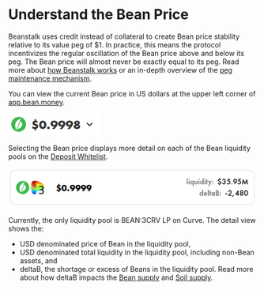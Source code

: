 # Understand the Bean Price

Beanstalk uses credit instead of collateral to create Bean price stability relative to its value peg of $1. In practice, this means the protocol incentivizes the regular oscillation of the Bean price above and below its peg. The Bean price will almost never be exactly equal to its peg. Read more about [how Beanstalk works](../../introduction/how-beanstalk-works.md) or an in-depth overview of the [peg maintenance mechanism](../../peg-maintenance/overview.md).

You can view the current Bean price in US dollars at the upper left corner of [app.bean.money](https://app.bean.money/).

![](<../../.gitbook/assets/image (1).png>)

Selecting the Bean price displays more detail on each of the Bean liquidity pools on the [Deposit Whitelist](../../farm/silo.md#deposit-whitelist).

![](../../.gitbook/assets/image.png)

Currently, the only liquidity pool is BEAN:3CRV LP on Curve. The detail view shows the:

* USD denominated price of Bean in the liquidity pool,
* USD denominated total liquidity in the liquidity pool, including non-Bean assets, and
* deltaB, the shortage or excess of Beans in the liquidity pool. Read more about how deltaB impacts the [Bean supply](../../peg-maintenance/overview.md#bean-supply) and [Soil supply](../../peg-maintenance/overview.md#soil-supply).

